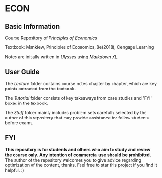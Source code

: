 # ECON

## Basic Information

Course Repository of _Principles of Economics_

Textbook: Mankiew, Principles of Economics, 8e(2018), Cengage Learning

Notes are initially written in _Ulysses_ using _Markdown XL_.

## User Guide

The _Lecture_ folder contains course notes chapter by chapter, which are key points extracted from the textbook.

The _Tutorial_ folder consists of key takeaways from case studies and 'FYI' boxes in the texbook.

The _Stuff_ folder mainly includes problem sets carefully selected by the author of this repository that may provide assistance for fellow students before exams. 

## FYI

**This repository is for students and others who aim to study and review the course only. Any intention of commercial use should be prohibited.** The author of the repository welcomes you to give advice regarding optimization of the content, thanks. Feel free to star this project if you find it helpful. :)
